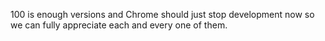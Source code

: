 100 is enough versions and Chrome should just stop development now so we can fully appreciate each and every one of them.